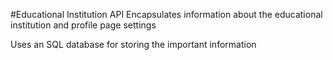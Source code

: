 #Educational Institution API
Encapsulates information about the educational institution and profile page settings

Uses an SQL database for storing the important information
